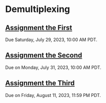 # Demultiplexing

## [Assignment the First](Assignment-the-first)
Due Saturday, July 29, 2023, 10:00 AM PDT.

## [Assignment the Second](Assignment-the-second)
Due on Monday, July 31, 2023, 10:00 AM PDT.

## [Assignment the Third](Assignment-the-third)
Due on Friday, August 11, 2023, 11:59 PM PDT.
